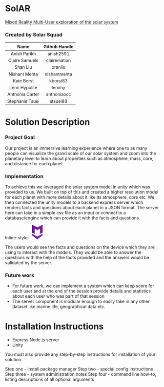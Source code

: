 # SolAR

[ Mixed Reality Multi-User exploration of the solar system ](https://github.com/amnh/HackTheSolarSystem/wiki/A-Mixed-Reality-Solar-System)

### Created by Solar Squad 

| Name            | Github Handle |
| :-------------: |:-------------:|
| Anish Parikh | anish2591 |
| Claire Samuels | clairemation |
| Shan Liu | oranliu |
| Nishant Mehta | nishantmehta |
| Kate Borst | kborst83 |
| Lenn Hypolite | lennhy |
| Anthonia Carter | anthoniaocc |
| Stephanie Tsuei | stsuei88 |

# Solution Description

### Project Goal
Our project is an immersive learning experience where one to as many people can visualize the grand scale of our solar system and zoom into the planetary level to learn about properties such as atmosphere, mass, core, and distance for each planet.

### Implementation
To achieve this we leveraged the solar system model in unity which was provided to us. We built on top of this and created a higher resolution model for each planet with more details about it like its atmosphere, core etc. We then connected the unity models to a backend express server which renders facts and questions about each planet in a JSON format. The server here can take in a simple csv file as an input or connect to a database/engine which can provide it with the facts and questions.

Inline-style: 
![Workflow](https://github.com/adam-p/markdown-here/raw/master/src/common/images/icon48.png "Logo Title Text 1")

The users would see the facts and questions on the device which they are using to interact with the models. They would be able to answer the questions with the help of the facts provided and the answers would be validated by the server. 

### Future work 
* For future work, we can implement a system which can keep score for each user and at the end of the session provide details and statistics about each user who was part of that session 
* The server component is modular enough to easily take in any other dataset like marine life, geographical data etc.

# Installation Instructions
* Express Node.js server
* Unity


You must also provide any step-by-step instructions for installation of your solution.

Step one - install package manager
Step two - special config instructions
Step three - system administration notes
Step four - command line how-to, listing descriptions of all optional arguments
